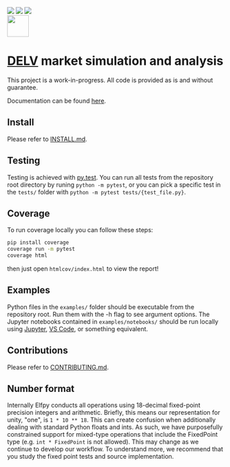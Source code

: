 <div>
  <div>
    <a hre="https://codecov.io/gh/element-fi/elf-simulations">
      <img src="https://codecov.io/gh/element-fi/elf-simulations/branch/main/graph/badge.svg?token=1S60MD42ZP"/>
    </a>
    <a hre="https://github.com/psf/black">
      <img src="https://img.shields.io/badge/code%20style-black-000000.svg"/>
    </a>
    <a hre="https://docs.pytest.org/en/latest/contents.html">
      <img src="https://img.shields.io/badge/testing-pytest-blue.svg"/>
    </a>
  </div>
  <img height="50px" src="https://codecov.io/gh/delvtech/elf-simulations/branch/main/graphs/sunburst.svg?token=1S60MD42ZP">
</div>

# [DELV](https://delv.tech) market simulation and analysis

This project is a work-in-progress. All code is provided as is and without guarantee.

Documentation can be found [here](https://elfpy.delv.tech).

## Install

Please refer to [INSTALL.md](https://github.com/element-fi/elf-simulations/blob/main/INSTALL.md).

## Testing

Testing is achieved with [py.test](https://docs.pytest.org/en/latest/contents.html). You can run all tests from the repository root directory by runing `python -m pytest`, or you can pick a specific test in the `tests/` folder with `python -m pytest tests/{test_file.py}`.

## Coverage

To run coverage locally you can follow these steps:

```bash
pip install coverage
coverage run -m pytest
coverage html
```

then just open `htmlcov/index.html` to view the report!

## Examples

Python files in the `examples/` folder should be executable from the repository root. Run them with the -h flag to see argument options. The Jupyter notebooks contained in `examples/notebooks/` should be run locally using [Jupyter](https://jupyter.org/install), [VS Code](https://code.visualstudio.com/docs/datascience/jupyter-notebooks), or something equivalent.

## Contributions

Please refer to [CONTRIBUTING.md](https://github.com/element-fi/elf-simulations/blob/main/CONTRIBUTING.md).

## Number format

Internally Elfpy conducts all operations using 18-decimal fixed-point precision integers and arithmetic.
Briefly, this means our representation for unity, "one", is `1 * 10 ** 18`.
This can create confusion when additionally dealing with standard Python floats and ints.
As such, we have purposefully constrained support for mixed-type operations that include the FixedPoint type (e.g. `int * FixedPoint` is not allowed).
This may change as we continue to develop our workflow.
To understand more, we recommend that you study the fixed point tests and source implementation.
